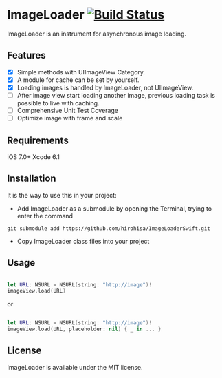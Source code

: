 ImageLoader [![Build Status](https://travis-ci.org/hirohisa/ImageLoaderSwift.svg)](https://travis-ci.org/hirohisa/ImageLoaderSwift)
===========

ImageLoader is an instrument for asynchronous image loading.

Features
----------

- [x] Simple methods with UIImageView Category.
- [x] A module for cache can be set by yourself.
- [x] Loading images is handled by ImageLoader, not UIImageView.
- [ ] After image view start loading another image, previous loading task is possible to live with caching.
- [ ] Comprehensive Unit Test Coverage
- [ ] Optimize image with frame and scale

Requirements
----------

iOS 7.0+
Xcode 6.1

Installation
----------

It is the way to use this in your project:

- Add ImageLoader as a submodule by opening the Terminal, trying to enter the command
```
git submodule add https://github.com/hirohisa/ImageLoaderSwift.git
```

- Copy ImageLoader class files into your project

Usage
----------

```swift

let URL: NSURL = NSURL(string: "http://image")!
imageView.load(URL)
```

or

```swift

let URL: NSURL = NSURL(string: "http://image")!
imageView.load(URL, placeholder: nil) { _ in ... }
```


## License

ImageLoader is available under the MIT license.

